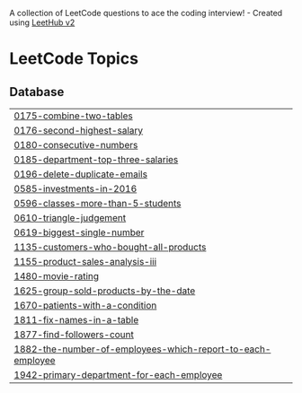 A collection of LeetCode questions to ace the coding interview! - Created using [LeetHub v2](https://github.com/arunbhardwaj/LeetHub-2.0)
<!---LeetCode Topics Start-->
# LeetCode Topics
## Database
|  |
| ------- |
| [0175-combine-two-tables](https://github.com/shwetasindhu/Sql_LeetCode_50/tree/master/0175-combine-two-tables) |
| [0176-second-highest-salary](https://github.com/shwetasindhu/Sql_LeetCode_50/tree/master/0176-second-highest-salary) |
| [0180-consecutive-numbers](https://github.com/shwetasindhu/Sql_LeetCode_50/tree/master/0180-consecutive-numbers) |
| [0185-department-top-three-salaries](https://github.com/shwetasindhu/Sql_LeetCode_50/tree/master/0185-department-top-three-salaries) |
| [0196-delete-duplicate-emails](https://github.com/shwetasindhu/Sql_LeetCode_50/tree/master/0196-delete-duplicate-emails) |
| [0585-investments-in-2016](https://github.com/shwetasindhu/Sql_LeetCode_50/tree/master/0585-investments-in-2016) |
| [0596-classes-more-than-5-students](https://github.com/shwetasindhu/Sql_LeetCode_50/tree/master/0596-classes-more-than-5-students) |
| [0610-triangle-judgement](https://github.com/shwetasindhu/Sql_LeetCode_50/tree/master/0610-triangle-judgement) |
| [0619-biggest-single-number](https://github.com/shwetasindhu/Sql_LeetCode_50/tree/master/0619-biggest-single-number) |
| [1135-customers-who-bought-all-products](https://github.com/shwetasindhu/Sql_LeetCode_50/tree/master/1135-customers-who-bought-all-products) |
| [1155-product-sales-analysis-iii](https://github.com/shwetasindhu/Sql_LeetCode_50/tree/master/1155-product-sales-analysis-iii) |
| [1480-movie-rating](https://github.com/shwetasindhu/Sql_LeetCode_50/tree/master/1480-movie-rating) |
| [1625-group-sold-products-by-the-date](https://github.com/shwetasindhu/Sql_LeetCode_50/tree/master/1625-group-sold-products-by-the-date) |
| [1670-patients-with-a-condition](https://github.com/shwetasindhu/Sql_LeetCode_50/tree/master/1670-patients-with-a-condition) |
| [1811-fix-names-in-a-table](https://github.com/shwetasindhu/Sql_LeetCode_50/tree/master/1811-fix-names-in-a-table) |
| [1877-find-followers-count](https://github.com/shwetasindhu/Sql_LeetCode_50/tree/master/1877-find-followers-count) |
| [1882-the-number-of-employees-which-report-to-each-employee](https://github.com/shwetasindhu/Sql_LeetCode_50/tree/master/1882-the-number-of-employees-which-report-to-each-employee) |
| [1942-primary-department-for-each-employee](https://github.com/shwetasindhu/Sql_LeetCode_50/tree/master/1942-primary-department-for-each-employee) |
<!---LeetCode Topics End-->